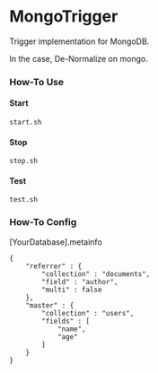 MongoTrigger
============

Trigger implementation for MongoDB.

In the case, De-Normalize on mongo.

### How-To Use

#### Start
```
start.sh
```

#### Stop
```
stop.sh
```

#### Test
```
test.sh
```

### How-To Config

[YourDatabase].metainfo
```
{
    "referrer" : {
        "collection" : "documents",
        "field" : "author",
        "multi" : false
    },
    "master" : {
        "collection" : "users",
        "fields" : [ 
            "name", 
            "age"
        ]
    }
}
```
